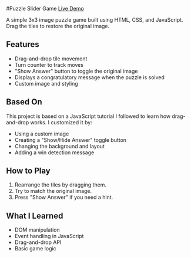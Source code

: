 #Puzzle Slider Game
[Live Demo](https://puzzleslider.netlify.app/)

A simple 3x3 image puzzle game built using HTML, CSS, and JavaScript. Drag the tiles to restore the original image.

## Features

- Drag-and-drop tile movement
- Turn counter to track moves
- "Show Answer" button to toggle the original image
- Displays a congratulatory message when the puzzle is solved
- Custom image and styling

## Based On

This project is based on a JavaScript tutorial I followed to learn how drag-and-drop works. I customized it by:

- Using a custom image
- Creating a "Show/Hide Answer" toggle button
- Changing the background and layout
- Adding a win detection message

## How to Play

1. Rearrange the tiles by dragging them.
2. Try to match the original image.
3. Press "Show Answer" if you need a hint.

## What I Learned

- DOM manipulation
- Event handling in JavaScript
- Drag-and-drop API
- Basic game logic
